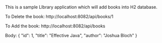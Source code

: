 This is a sample LIbrary application which will add books into H2 database.

To Delete the book:
http://localhost:8082/api/books/1

To Add the book:
http://localhost:8082/api/books

Body: 
{
  "id": 1,
  "title": "Effective Java",
  "author": "Joshua Bloch"
}
